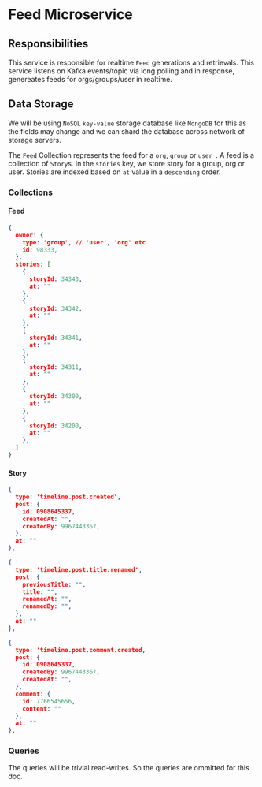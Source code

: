 # Feed Microservice

## Responsibilities

This service is responsible for realtime `Feed` generations and retrievals. This service listens on Kafka events/topic via long polling and in response, genereates feeds for orgs/groups/user in realtime.


## Data Storage

We will be using `NoSQL` `key-value` storage database like `MongoDB` for this as the fields may change and we can shard the database across network of storage servers.

The `Feed` Collection represents the feed for a `org`, `group` or `user `. A feed is a collection of `Story`s. In the `stories` key, we store story for a group, org or user. Stories are indexed based on `at` value in a `descending` order.


### Collections

#### Feed

```json
{
  owner: {
    type: 'group', // 'user', 'org' etc
    id: 98333,
  },
  stories: [
    {
      storyId: 34343,
      at: ""
    },
    {
      storyId: 34342,
      at: ""
    },
    {
      storyId: 34341,
      at: ""
    },
    {
      storyId: 34311,
      at: ""
    },
    {
      storyId: 34300,
      at: ""
    },
    {
      storyId: 34200,
      at: ""
    },
  ]
}
```

#### Story

```json
{
  type: 'timeline.post.created',
  post: {
    id: 0908645337,
    createdAt: "",
    createdBy: 9967443367,
  },
  at: ""
},
```

```json
{
  type: 'timeline.post.title.renamed',
  post: {
    previousTitle: "",
    title: "",
    renamedAt: "",
    renamedBy: "",
  },
  at: ""
},
```

```json
{
  type: 'timeline.post.comment.created,
  post: {
    id: 0908645337,
    createdBy: 9967443367,
    createdAt: "",
  },
  comment: {
    id: 7766545656,
    content: ""
  },
  at: ""
},
```

### Queries

The queries will be trivial read-writes. So the queries are ommitted for this doc.